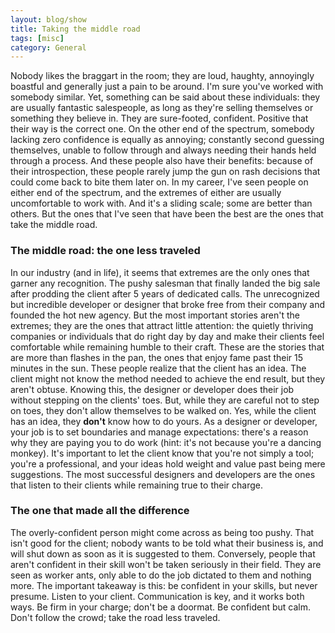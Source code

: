 ```yaml
---
layout: blog/show
title: Taking the middle road
tags: [misc]
category: General
---
```

Nobody likes the braggart in the room; they are loud, haughty, annoyingly boastful and generally just a pain to be around. I'm sure you've worked with somebody similar. Yet, something can be said about these individuals: they are usually fantastic salespeople, as long as they're selling themselves or something they believe in. They are sure-footed, confident. Positive that their way is the correct one. On the other end of the spectrum, somebody lacking zero confidence is equally as annoying; constantly second guessing themselves, unable to follow through and always needing their hands held through a process. And these people also have their benefits: because of their introspection, these people rarely jump the gun on rash decisions that could come back to bite them later on. In my career, I've seen people on either end of the spectrum, and the extremes of either are usually uncomfortable to work with. And it's a sliding scale; some are better than others. But the ones that I've seen that have been the best are the ones that take the middle road.

### The middle road: the one less traveled

 In our industry (and in life), it seems that extremes are the only ones that garner any recognition. The pushy salesman that finally landed the big sale after prodding the client after 5 years of dedicated calls. The unrecognized but incredible developer or designer that broke free from their company and founded the hot new agency. But the most important stories aren't the extremes; they are the ones that attract little attention: the quietly thriving companies or individuals that do right day by day and make their clients feel comfortable while remaining humble to their craft. These are the stories that are more than flashes in the pan, the ones that enjoy fame past their 15 minutes in the sun. These people realize that the client has an idea. The client might not know the method needed to achieve the end result, but they aren't obtuse. Knowing this, the designer or developer does their job without stepping on the clients' toes. But, while they are careful not to step on toes, they don't allow themselves to be walked on. Yes, while the client has an idea, they **don't** know how to do yours. As a designer or developer, your job is to set boundaries and manage expectations: there's a reason why they are paying you to do work (hint: it's not because you're a dancing monkey). It's important to let the client know that you're not simply a tool; you're a professional, and your ideas hold weight and value past being mere suggestions. The most successful designers and developers are the ones that listen to their clients while remaining true to their charge.

### The one that made all the difference

The overly-confident person might come across as being too pushy. That isn't good for the client; nobody wants to be told what their business is, and will shut down as soon as it is suggested to them. Conversely, people that aren't confident in their skill won't be taken seriously in their field. They are seen as worker ants, only able to do the job dictated to them and nothing more. The important takeaway is this: be confident in your skills, but never presume. Listen to your client. Communication is key, and it works both ways. Be firm in your charge; don't be a doormat. Be confident but calm. Don't follow the crowd; take the road less traveled.
